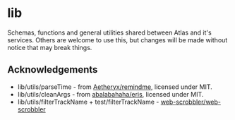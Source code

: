# lib

Schemas, functions and general utilities shared between Atlas and it's services. Others are welcome to use this, but changes will be made without notice that may break things.

## Acknowledgements

- lib/utils/parseTime - from [Aetheryx/remindme](https://github.com/Aetheryx/remindme/blob/edb8d301c633379e7fa3d4141226143cc3358906/src/utils/parseTime.js), licensed under MIT.
- lib/utils/cleanArgs - from [abalabahaha/eris](https://github.com/abalabahaha/eris/blob/e6208fa8ab49d526df5276620ac21eb351da3954/lib/structures/Message.js#L147), licensed under MIT.
- lib/utils/filterTrackName + test/filterTrackName - [web-scrobbler/web-scrobbler](https://github.com/web-scrobbler/web-scrobbler)
